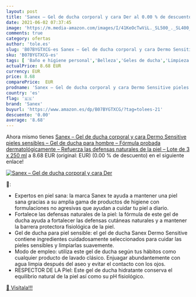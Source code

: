 ```yaml
---
layout: post
title: 'Sanex – Gel de ducha corporal y cara Der al 0.00 % de descuento'
date: 2021-06-02 07:37:45
image: 'https://m.media-amazon.com/images/I/41KeOcTwViL._SL500_._SL400_.jpg'
comments: true
category: ofertas
author: 'tole.es'
slug: 'B07BYGTXCG-es Sanex – Gel de ducha corporal y cara Dermo Sensitive...'
sku: 'B07BYGTXCG-es'
tags: [ 'Baño e higiene personal','Belleza','Geles de ducha','Limpieza personal','de','ducha','gel','sanex', ]
actualPrice: 8.68 EUR
currency: EUR
price: 8.68
comparePrice:  EUR
prodname: 'Sanex – Gel de ducha corporal y cara Dermo Sensitive pieles sensibles – Gel de ducha para hombre – Fórmula probada dermatológicamente – Refuerza las defensas naturales de la piel – Lote de 3 x 250 ml'
country: 'es'
flag: '🇪🇸'
brand: 'Sanex'
buyurl: 'https://www.amazon.es/dp/B07BYGTXCG/?tag=tolees-21'
descuento: '0.00'
average: '8.68'
---
```


Ahora mismo tienes [Sanex – Gel de ducha corporal y cara Dermo Sensitive pieles sensibles – Gel de ducha para hombre – Fórmula probada dermatológicamente – Refuerza las defensas naturales de la piel – Lote de 3 x 250 ml](https://www.amazon.es/dp/B07BYGTXCG/?tag=tolees-21) a 8.68 EUR (original:  EUR) (0.00 %  de descuento) en el siguiente enlace!

[![Sanex – Gel de ducha corporal y cara Der](https://m.media-amazon.com/images/I/41KeOcTwViL._SL500_._SL400_.jpg)](https://www.amazon.es/dp/B07BYGTXCG/?tag=tolees-21)

🔎:

- Expertos en piel sana: la marca Sanex te ayuda a mantener una piel sana gracias a su amplia gama de productos de higiene con formulaciones no agresivas que ayudan a cuidar tu piel a diario.
- Fortalece las defensas naturales de la piel: la fórmula de este gel de ducha ayuda a fortalecer las defensas cutáneas naturales y a mantener la barrera protectora fisiológica de la piel.
- Gel de ducha para piel sensible: el gel de ducha Sanex Dermo Sensitive contiene ingredientes cuidadosamente seleccionados para cuidar las pieles sensibles y limpiarlas suavemente.
- Modo de empleo: utiliza este gel de ducha según tus hábitos como cualquier producto de lavado clásico. Enjuagar abundantemente con agua limpia después del aseo y evitar el contacto con los ojos.
- RESPECTOR DE LA PIel: Este gel de ducha hidratante conserva el equilibrio natural de la piel así como su pH fisiológico.

[🛒 Visítala!!!](https://www.amazon.es/dp/B07BYGTXCG/?tag=tolees-21)
